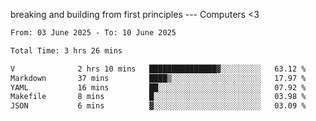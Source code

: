 breaking and building from first principles --- Computers <3

<!--START_SECTION:waka-->

```txt
From: 03 June 2025 - To: 10 June 2025

Total Time: 3 hrs 26 mins

V              2 hrs 10 mins   ███████████████▓░░░░░░░░░   63.12 %
Markdown       37 mins         ████▒░░░░░░░░░░░░░░░░░░░░   17.97 %
YAML           16 mins         ██░░░░░░░░░░░░░░░░░░░░░░░   07.92 %
Makefile       8 mins          █░░░░░░░░░░░░░░░░░░░░░░░░   03.98 %
JSON           6 mins          ▓░░░░░░░░░░░░░░░░░░░░░░░░   03.09 %
```

<!--END_SECTION:waka-->
